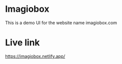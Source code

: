 # Imagiobox
This is a demo UI for the website name imagiobox.com
# Live link
https://imagiobox.netlify.app/